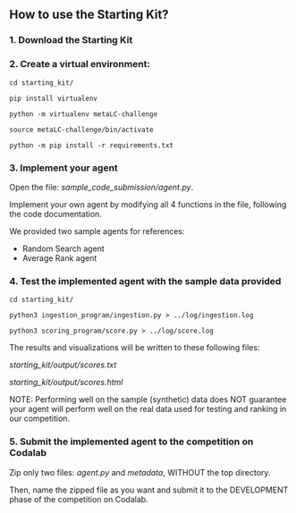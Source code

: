 ## How to use the Starting Kit?

### 1. Download the Starting Kit

### 2. Create a virtual environment:
```console
cd starting_kit/

pip install virtualenv

python -m virtualenv metaLC-challenge

source metaLC-challenge/bin/activate

python -m pip install -r requirements.txt
```
### 3. Implement your agent

Open the file: *sample_code_submission/agent.py*.

Implement your own agent by modifying all 4 functions in the file, following the code documentation.

We provided two sample agents for references:

- Random Search agent
- Average Rank agent

### 4. Test the implemented agent with the sample data provided
```console
cd starting_kit/

python3 ingestion_program/ingestion.py > ../log/ingestion.log

python3 scoring_program/score.py > ../log/score.log
```

The results and visualizations will be written to these following files:

 *starting_kit/output/scores.txt*

 *starting_kit/output/scores.html*

NOTE: Performing well on the sample (synthetic) data does NOT guarantee your agent will perform well on the real data used for testing and ranking in our competition.

### 5. Submit the implemented agent to the competition on Codalab
Zip only two files: *agent.py* and *metadata*, WITHOUT the top directory.

Then, name the zipped file as you want and submit it to the DEVELOPMENT phase of the competition on Codalab.
